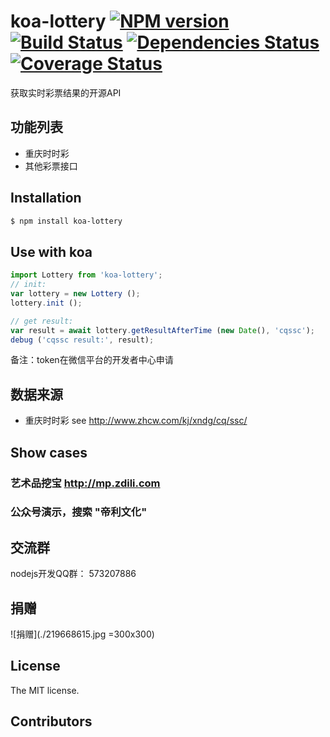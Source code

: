 koa-lottery [![NPM version](https://badge.fury.io/js/koa-lottery.png)](http://badge.fury.io/js/koa-lottery) [![Build Status](https://travis-ci.org/windsome/koa-lottery.png?branch=master)](https://travis-ci.org/windsome/koa-lottery) [![Dependencies Status](https://david-dm.org/windsome/koa-lottery.png)](https://david-dm.org/windsome/koa-lottery) [![Coverage Status](https://coveralls.io/repos/windsome/koa-lottery/badge.png)](https://coveralls.io/r/windsome/koa-lottery)
======

获取实时彩票结果的开源API

## 功能列表
+ 重庆时时彩
+ 其他彩票接口

## Installation

```sh
$ npm install koa-lottery
```

## Use with koa

```js
import Lottery from 'koa-lottery';
// init:
var lottery = new Lottery ();
lottery.init ();

// get result:
var result = await lottery.getResultAfterTime (new Date(), 'cqssc');
debug ('cqssc result:', result);

```
备注：token在微信平台的开发者中心申请

## 数据来源
+ 重庆时时彩
   see <http://www.zhcw.com/kj/xndg/cq/ssc/>

## Show cases
### 艺术品挖宝 <http://mp.zdili.com>
### 公众号演示，搜索 "帝利文化"

## 交流群
nodejs开发QQ群： 573207886

## 捐赠
![捐赠](./219668615.jpg =300x300)

## License
The MIT license.

## Contributors

